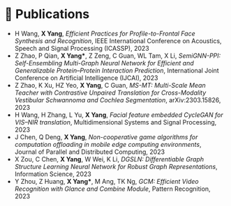 # 📝 Publications 
- H Wang, <b> X Yang</b>, *Efficient Practices for Profile-to-Frontal Face Synthesis and Recognition*, IEEE International Conference on Acoustics, Speech and Signal Processing (ICASSP), 2023
- Z Zhao, P Qian, <b>X Yang\*</b>, Z Zeng, C Guan, WL Tam, X Li, *SemiGNN-PPI: Self-Ensembling Multi-Graph Neural Network for Efficient and Generalizable Protein–Protein Interaction Prediction*, International Joint Conference on Artificial Intelligence (IJCAI), 2023
- Z Zhao, K Xu, HZ Yeo, <b>X Yang</b>, C Guan, *MS-MT: Multi-Scale Mean Teacher with Contrastive Unpaired Translation for Cross-Modality Vestibular Schwannoma and Cochlea Segmentation*, arXiv:2303.15826, 2023
- H Wang, H Zhang, L Yu, <b> X Yang</b>, *Facial feature embedded CycleGAN for VIS–NIR translation*, Multidimensional Systems and Signal Processing, 2023
- J Chen, Q Deng, <b> X Yang</b>, *Non-cooperative game algorithms for computation offloading in mobile edge computing environments*, Journal of Parallel and Distributed Computing, 2023
- X Zou, C Chen, <b> X Yang</b>, W Wei, K Li, *DGSLN: Differentiable Graph Structure Learning Neural Network for Robust Graph Representations*, Information Science, 2023
- Y Zhou, Z Huang, <b> X Yang\*</b>, M Ang, TK Ng, *GCM: Efficient Video Recognition with Glance and Combine Module*, Pattern Recognition, 2023


